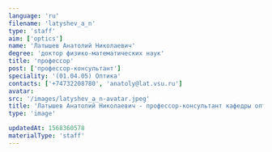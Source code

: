 ```yaml
---
language: 'ru'
filename: 'latyshev_a_n'
type: 'staff'
aim: ['optics']
name: 'Латышев Анатолий Николаевич'
degree: 'доктор физико-математических наук'
title: 'профессор'
post: ['профессор-консультант']
speciality: '(01.04.05) Оптика'
contacts: ['+74732208780', 'anatoly@lat.vsu.ru']
avatar:
src: '/images/latyshev_a_n-avatar.jpeg'
title: 'Латышев Анатолий Николаевич - профессор-консультант кафедры оптики и спектроскопии'
type: 'image'

updatedAt: 1568360578
materialType: 'staff'
---
```


